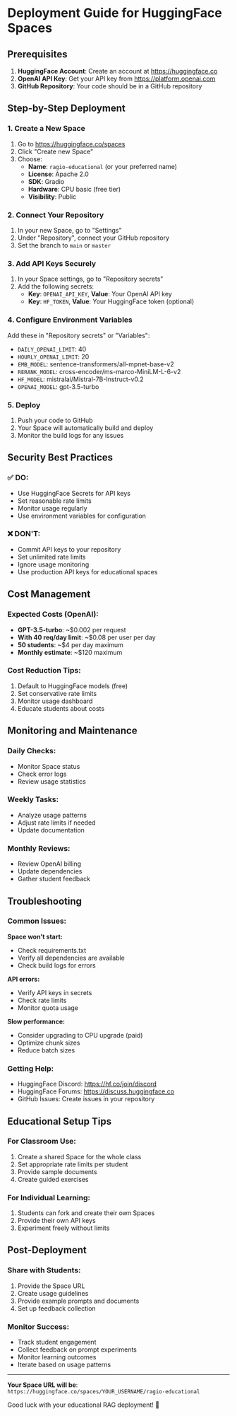 # Deployment Guide for HuggingFace Spaces

## Prerequisites

1. **HuggingFace Account**: Create an account at https://huggingface.co
2. **OpenAI API Key**: Get your API key from https://platform.openai.com
3. **GitHub Repository**: Your code should be in a GitHub repository

## Step-by-Step Deployment

### 1. Create a New Space

1. Go to https://huggingface.co/spaces
2. Click "Create new Space"
3. Choose:
   - **Name**: `ragio-educational` (or your preferred name)
   - **License**: Apache 2.0
   - **SDK**: Gradio
   - **Hardware**: CPU basic (free tier)
   - **Visibility**: Public

### 2. Connect Your Repository

1. In your new Space, go to "Settings"
2. Under "Repository", connect your GitHub repository
3. Set the branch to `main` or `master`

### 3. Add API Keys Securely

1. In your Space settings, go to "Repository secrets"
2. Add the following secrets:
   - **Key**: `OPENAI_API_KEY`, **Value**: Your OpenAI API key
   - **Key**: `HF_TOKEN`, **Value**: Your HuggingFace token (optional)

### 4. Configure Environment Variables

Add these in "Repository secrets" or "Variables":
- `DAILY_OPENAI_LIMIT`: 40
- `HOURLY_OPENAI_LIMIT`: 20
- `EMB_MODEL`: sentence-transformers/all-mpnet-base-v2
- `RERANK_MODEL`: cross-encoder/ms-marco-MiniLM-L-6-v2
- `HF_MODEL`: mistralai/Mistral-7B-Instruct-v0.2
- `OPENAI_MODEL`: gpt-3.5-turbo

### 5. Deploy

1. Push your code to GitHub
2. Your Space will automatically build and deploy
3. Monitor the build logs for any issues

## Security Best Practices

### ✅ DO:
- Use HuggingFace Secrets for API keys
- Set reasonable rate limits
- Monitor usage regularly
- Use environment variables for configuration

### ❌ DON'T:
- Commit API keys to your repository
- Set unlimited rate limits
- Ignore usage monitoring
- Use production API keys for educational spaces

## Cost Management

### Expected Costs (OpenAI):
- **GPT-3.5-turbo**: ~$0.002 per request
- **With 40 req/day limit**: ~$0.08 per user per day
- **50 students**: ~$4 per day maximum
- **Monthly estimate**: ~$120 maximum

### Cost Reduction Tips:
1. Default to HuggingFace models (free)
2. Set conservative rate limits
3. Monitor usage dashboard
4. Educate students about costs

## Monitoring and Maintenance

### Daily Checks:
- Monitor Space status
- Check error logs
- Review usage statistics

### Weekly Tasks:
- Analyze usage patterns
- Adjust rate limits if needed
- Update documentation

### Monthly Reviews:
- Review OpenAI billing
- Update dependencies
- Gather student feedback

## Troubleshooting

### Common Issues:

**Space won't start:**
- Check requirements.txt
- Verify all dependencies are available
- Check build logs for errors

**API errors:**
- Verify API keys in secrets
- Check rate limits
- Monitor quota usage

**Slow performance:**
- Consider upgrading to CPU upgrade (paid)
- Optimize chunk sizes
- Reduce batch sizes

### Getting Help:
- HuggingFace Discord: https://hf.co/join/discord
- HuggingFace Forums: https://discuss.huggingface.co
- GitHub Issues: Create issues in your repository

## Educational Setup Tips

### For Classroom Use:
1. Create a shared Space for the whole class
2. Set appropriate rate limits per student
3. Provide sample documents
4. Create guided exercises

### For Individual Learning:
1. Students can fork and create their own Spaces
2. Provide their own API keys
3. Experiment freely without limits

## Post-Deployment

### Share with Students:
1. Provide the Space URL
2. Create usage guidelines
3. Provide example prompts and documents
4. Set up feedback collection

### Monitor Success:
- Track student engagement
- Collect feedback on prompt experiments
- Monitor learning outcomes
- Iterate based on usage patterns

---

**Your Space URL will be**: `https://huggingface.co/spaces/YOUR_USERNAME/ragio-educational`

Good luck with your educational RAG deployment! 🚀
